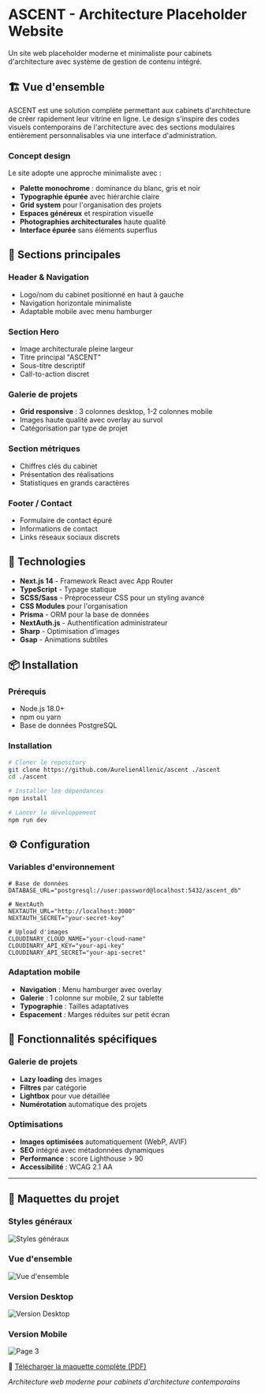 # ASCENT - Architecture Placeholder Website

Un site web placeholder moderne et minimaliste pour cabinets d'architecture avec système de gestion de contenu intégré.

## 🏗️ Vue d'ensemble

ASCENT est une solution complète permettant aux cabinets d'architecture de créer rapidement leur vitrine en ligne. Le design s'inspire des codes visuels contemporains de l'architecture avec des sections modulaires entièrement personnalisables via une interface d'administration.

### Concept design

Le site adopte une approche minimaliste avec :

- **Palette monochrome** : dominance du blanc, gris et noir
- **Typographie épurée** avec hiérarchie claire
- **Grid system** pour l'organisation des projets
- **Espaces généreux** et respiration visuelle
- **Photographies architecturales** haute qualité
- **Interface épurée** sans éléments superflus

## 📱 Sections principales

### Header & Navigation

- Logo/nom du cabinet positionné en haut à gauche
- Navigation horizontale minimaliste
- Adaptable mobile avec menu hamburger

### Section Hero

- Image architecturale pleine largeur
- Titre principal "ASCENT"
- Sous-titre descriptif
- Call-to-action discret

### Galerie de projets

- **Grid responsive** : 3 colonnes desktop, 1-2 colonnes mobile
- Images haute qualité avec overlay au survol
- Catégorisation par type de projet

### Section métriques

- Chiffres clés du cabinet
- Présentation des réalisations
- Statistiques en grands caractères

### Footer / Contact

- Formulaire de contact épuré
- Informations de contact
- Links réseaux sociaux discrets

## 🚀 Technologies

- **Next.js 14** - Framework React avec App Router
- **TypeScript** - Typage statique
- **SCSS/Sass** - Préprocesseur CSS pour un styling avancé
- **CSS Modules** pour l'organisation
- **Prisma** - ORM pour la base de données
- **NextAuth.js** - Authentification administrateur
- **Sharp** - Optimisation d'images
- **Gsap** - Animations subtiles

## 📦 Installation

### Prérequis

- Node.js 18.0+
- npm ou yarn
- Base de données PostgreSQL

### Installation

```bash
# Cloner le repository
git clone https://github.com/AurelienAllenic/ascent ./ascent
cd ./ascent

# Installer les dépendances
npm install

# Lancer le développement
npm run dev
```

## ⚙️ Configuration

### Variables d'environnement

```env
# Base de données
DATABASE_URL="postgresql://user:password@localhost:5432/ascent_db"

# NextAuth
NEXTAUTH_URL="http://localhost:3000"
NEXTAUTH_SECRET="your-secret-key"

# Upload d'images
CLOUDINARY_CLOUD_NAME="your-cloud-name"
CLOUDINARY_API_KEY="your-api-key"
CLOUDINARY_API_SECRET="your-api-secret"
```

### Adaptation mobile

- **Navigation** : Menu hamburger avec overlay
- **Galerie** : 1 colonne sur mobile, 2 sur tablette
- **Typographie** : Tailles adaptatives
- **Espacement** : Marges réduites sur petit écran

## 🎯 Fonctionnalités spécifiques

### Galerie de projets

- **Lazy loading** des images
- **Filtres** par catégorie
- **Lightbox** pour vue détaillée
- **Numérotation** automatique des projets

### Optimisations

- **Images optimisées** automatiquement (WebP, AVIF)
- **SEO** intégré avec métadonnées dynamiques
- **Performance** : score Lighthouse > 90
- **Accessibilité** : WCAG 2.1 AA

---

## 🎨 Maquettes du projet

### Styles généraux

![Styles généraux](./public/maquette/STYLES/styles.png)

### Vue d'ensemble

![Vue d'ensemble](./public/maquette/maquette.png)

### Version Desktop

![Version Desktop](./public/maquette/DESKTOP/desktop.png)

### Version Mobile

![Page 3](./public/maquette/mobile.png)

📄 [Télécharger la maquette complète (PDF)](./public/maquette.pdf)

_Architecture web moderne pour cabinets d'architecture contemporains_
